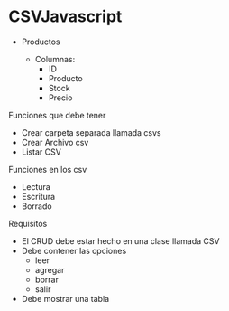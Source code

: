 # CSVJavascript

- Productos

  - Columnas:
    - ID
    - Producto
    - Stock
    - Precio

Funciones que debe tener
  - Crear carpeta separada llamada csvs
  - Crear Archivo csv
  - Listar CSV

Funciones en los csv
  - Lectura
  - Escritura
  - Borrado

Requisitos
  - El CRUD debe estar hecho en una clase llamada CSV
  - Debe contener las opciones
    - leer
    - agregar
    - borrar
    - salir
  - Debe mostrar una tabla
